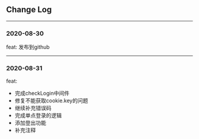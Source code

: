 ## Change Log

---
### 2020-08-30
feat: 发布到github

---
### 2020-08-31
feat: 
- 完成checkLogin中间件
- 修复不能获取cookie.key的问题
- 继续补充错误码
- 完成单点登录的逻辑
- 添加登出功能
- 补充注释
